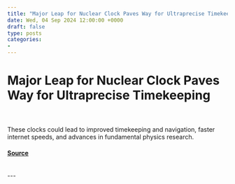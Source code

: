 ```yaml
---
title: "Major Leap for Nuclear Clock Paves Way for Ultraprecise Timekeeping"
date: Wed, 04 Sep 2024 12:00:00 +0000
draft: false
type: posts
categories: 
- 
---
```

# Major Leap for Nuclear Clock Paves Way for Ultraprecise Timekeeping

<br/>

<br/>
These clocks could lead to improved timekeeping and navigation, faster internet speeds, and advances in fundamental physics research.

#### [Source](https://www.nist.gov/news-events/news/2024/09/major-leap-nuclear-clock-paves-way-ultraprecise-timekeeping)

<br/>
---
